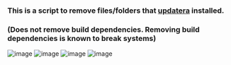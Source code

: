 ### This is a script to remove files/folders that [updatera](https://github.com/Justme488/updatera) installed.
### (Does not remove build dependencies. Removing build dependencies is known to break systems)

![image](https://github.com/Justme488/screenshots/blob/master/uninstall-ra/)
![image](https://github.com/Justme488/screenshots/blob/master/uninstall-ra/)
![image](https://github.com/Justme488/screenshots/blob/master/uninstall-ra/)
![image](https://github.com/Justme488/screenshots/blob/master/uninstall-ra/)
